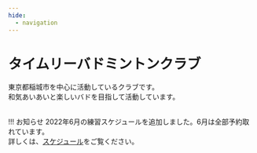 ```yaml
---
hide:
  - navigation
---
```

# タイムリーバドミントンクラブ
東京都稲城市を中心に活動しているクラブです。  
和気あいあいと楽しいバドを目指して活動しています。  
</br>

!!! お知らせ
    2022年6月の練習スケジュールを追加しました。6月は全部予約取れています。  
    詳しくは、[スケジュール](./schedule.md)をご覧ください。